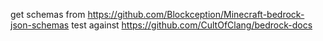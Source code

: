 get schemas from https://github.com/Blockception/Minecraft-bedrock-json-schemas
test against https://github.com/CultOfClang/bedrock-docs    